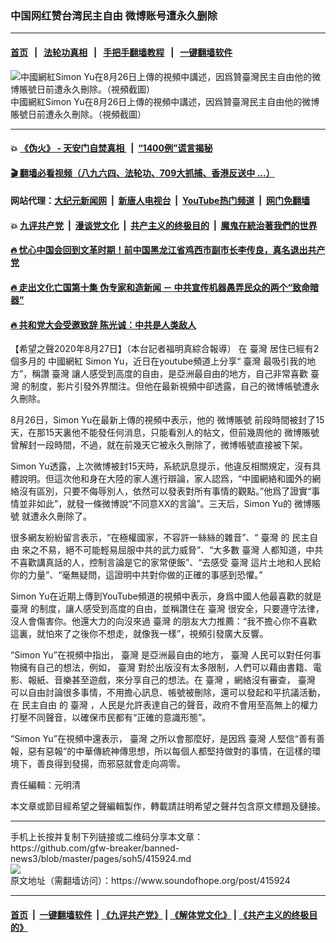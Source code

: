 ### 中国网红赞台湾民主自由 微博账号遭永久删除
------------------------

#### [首页](https://github.com/gfw-breaker/banned-news3/blob/master/README.md) &nbsp;&nbsp;|&nbsp;&nbsp; [法轮功真相](https://github.com/begood0513/basic/blob/master/README.md)  &nbsp;&nbsp;|&nbsp;&nbsp; [手把手翻墙教程](https://github.com/gfw-breaker/guides/wiki)  &nbsp;&nbsp;|&nbsp;&nbsp; [一键翻墙软件](https://github.com/gfw-breaker/nogfw/blob/master/README.md)  



<div><img alt="中國網紅Simon Yu在8月26日上傳的視頻中講述，因爲贊臺灣民主自由他的微博賬號日前遭永久刪除。（視頻截圖）" src="https://img.soundofhope.org/2020-08/88-1598592779359.jpg"/>
<br/><figcaption class="caption">
 中國網紅Simon Yu在8月26日上傳的視頻中講述，因爲贊臺灣民主自由他的微博賬號日前遭永久刪除。（視頻截圖）
</figcaption></div><hr/>

#### 💥 [《伪火》 - 天安门自焚真相 ](http://141.164.51.119:10000/videos/blog/weihuo.html)&nbsp; |&nbsp; [“1400例”谎言揭秘  ](http://141.164.51.119:10000/videos/blog/jiexi1400.html)

#### [ 🎬  翻墙必看视频（八九六四、法轮功、709大抓捕、香港反送中 ...）](https://github.com/gfw-breaker/links/blob/master/banned.md)

#### 网站代理：[大纪元新闻网](http://167.172.10.89:10080/gb/) &nbsp;|&nbsp; [新唐人电视台](http://167.172.10.89:8808/gb/)  &nbsp;|&nbsp; [YouTube热门频道](http://158.247.203.241/youtube.html) &nbsp;|&nbsp; [网门免翻墙](http://158.247.203.241:11000/show.aspx?name=ogHome)

#### 💥 [九评共产党](http://141.164.51.119:10000/videos/res/jiuping/)&nbsp; |&nbsp; [漫谈党文化](http://141.164.51.119:10000/videos/res/mtdwh/)&nbsp; |&nbsp; [共产主义的终极目的](http://141.164.51.119:10000/videos/res/zjmd/)&nbsp; |&nbsp; [魔鬼在統治著我們的世界](http://141.164.51.119:10000/videos/res/TheSpecter/)  

#### [ 🔥  忧心中国会回到文革时期！前中国黑龙江省鸡西市副市长李传良，真名退出共产党](http://141.164.51.119:10000/videos/news/quit01.html)

#### [ 🔥  走出文化亡国第十集 伪专家和造新闻 － 中共宣传机器愚弄民众的两个“致命暗器”](http://141.164.51.119:10000/videos/news/../res/zcwhwg/index.html)

#### [ 🔥  共和党大会受邀致辞 陈光诚：中共是人类敌人](http://141.164.51.119:10000/videos/news/cgc.html)

<div><div class="Content__Wrapper sc-1bvya0-0 grZQxZ">
 <p class="meta-top">
  <span class="meta">
   【希望之聲2020年8月27日】（本台記者福明真綜合報導）
  </span>
  在
  <ok href="/term/1821?lang=b5">
   臺灣
  </ok>
  居住已經有2個多月的
  <ok href="/term/36524?lang=b5">
   中國網紅
  </ok>
  Simon Yu，近日在youtube頻道上分享“
  <ok href="/term/1821?lang=b5">
   臺灣
  </ok>
  最吸引我的地方”，稱讚
  <ok href="/term/1821?lang=b5">
   臺灣
  </ok>
  讓人感受到高度的自由，是亞洲最自由的地方，自己非常喜歡
  <ok href="/term/1821?lang=b5">
   臺灣
  </ok>
  的制度，影片引發外界關注。但他在最新視頻中卻透露，自己的微博帳號遭永久刪除。
 </p>
 <p>
  8月26日，Simon Yu在最新上傳的視頻中表示，他的
  <ok href="/term/336538?lang=b5">
   微博賬號
  </ok>
  前段時間被封了15天，在那15天裏他不能發任何消息，只能看別人的帖文，但前幾周他的
  <ok href="/term/336538?lang=b5">
   微博賬號
  </ok>
  曾解封一段時間，不過，就在前幾天它被永久刪除了，微博帳號直接被下架。
 </p>
 <div class="AD_Embed__Wrap-sc-1xslmin-0 igMuqX module desktop">
  <div>
  </div>
 </div>
 <p>
  Simon Yu透露，上次微博被封15天時，系統訊息提示，他違反相關規定，沒有具體說明。但這次他和身在大陸的家人進行辯論，家人認爲，“中國網絡和國外的網絡沒有區別，只要不侮辱別人，依然可以發表對所有事情的觀點。”他爲了證實“事情並非如此”，就發一條微博說“不同意XX的言論”。三天后，Simon Yu的
  <ok href="/term/336538?lang=b5">
   微博賬號
  </ok>
  就遭永久刪除了。
 </p>
 <p>
  很多網友紛紛留言表示，“在極權國家，不容許一絲絲的雜音”、“
  <ok href="/term/1821?lang=b5">
   臺灣
  </ok>
  的
  <ok href="/term/11041?lang=b5">
   民主自由
  </ok>
  來之不易，絕不可能輕易屈服中共的武力威脅”、“大多數
  <ok href="/term/1821?lang=b5">
   臺灣
  </ok>
  人都知道，中共不喜歡講真話的人，控制言論是它的家常便飯”、“去感受
  <ok href="/term/1821?lang=b5">
   臺灣
  </ok>
  這片土地和人民給你的力量”、“毫無疑問，這證明中共對你做的正確的事感到恐懼。”
 </p>
 <p>
  Simon Yu在近期上傳到YouTube頻道的視頻中表示，身爲中國人他最喜歡的就是
  <ok href="/term/1821?lang=b5">
   臺灣
  </ok>
  的制度，讓人感受到高度的自由，並稱讚住在
  <ok href="/term/1821?lang=b5">
   臺灣
  </ok>
  很安全，只要遵守法律，沒人會傷害你。他還大力的向沒來過
  <ok href="/term/1821?lang=b5">
   臺灣
  </ok>
  的朋友大力推薦：“我不擔心你不喜歡這裏，就怕來了之後你不想走，就像我一樣”，視頻引發廣大反響。
 </p>
 <p>
  “Simon Yu”在視頻中指出，
  <ok href="/term/1821?lang=b5">
   臺灣
  </ok>
  是亞洲最自由的地方，
  <ok href="/term/1821?lang=b5">
   臺灣
  </ok>
  人民可以對任何事物擁有自己的想法，例如，
  <ok href="/term/1821?lang=b5">
   臺灣
  </ok>
  對於出版沒有太多限制，人們可以藉由書籍、電影、報紙、音樂甚至遊戲，來分享自己的想法。在
  <ok href="/term/1821?lang=b5">
   臺灣
  </ok>
  ，網絡沒有審查，
  <ok href="/term/1821?lang=b5">
   臺灣
  </ok>
  可以自由討論很多事情，不用擔心訊息、帳號被刪除，還可以發起和平抗議活動，在
  <ok href="/term/11041?lang=b5">
   民主自由
  </ok>
  的
  <ok href="/term/1821?lang=b5">
   臺灣
  </ok>
  ，人民是允許表達自己的聲音，政府不會用至高無上的權力打壓不同聲音，以確保市民都有“正確的意識形態”。
 </p>
 <p>
  “Simon Yu”在視頻中還表示，
  <ok href="/term/1821?lang=b5">
   臺灣
  </ok>
  之所以會那麼好，是因爲
  <ok href="/term/1821?lang=b5">
   臺灣
  </ok>
  人堅信“善有善報，惡有惡報”的中華傳統神傳思想，所以每個人都堅持做對的事情，在這樣的環境下，善良得到發揚，而邪惡就會走向凋零。
 </p>
 <p class="meta-btm">
  責任編輯：元明清
 </p>
 <p class="meta-btm">
  本文章或節目經希望之聲編輯製作，轉載請註明希望之聲幷包含原文標題及鏈接。
 </p>
</div>
</div>
<hr/>
手机上长按并复制下列链接或二维码分享本文章：<br/>
https://github.com/gfw-breaker/banned-news3/blob/master/pages/soh5/415924.md <br/>
<a href='https://github.com/gfw-breaker/banned-news3/blob/master/pages/soh5/415924.md'><img src='https://github.com/gfw-breaker/banned-news3/blob/master/pages/soh5/415924.md.png'/></a> <br/>
原文地址（需翻墙访问）：https://www.soundofhope.org/post/415924


------------------------
#### [首页](https://github.com/gfw-breaker/banned-news3/blob/master/README.md) &nbsp;|&nbsp; [一键翻墙软件](https://github.com/gfw-breaker/nogfw/blob/master/README.md) &nbsp;| [《九评共产党》](https://github.com/gfw-breaker/9ping.md/blob/master/README.md#九评之一评共产党是什么) | [《解体党文化》](https://github.com/gfw-breaker/jtdwh.md/blob/master/README.md) | [《共产主义的终极目的》](https://github.com/gfw-breaker/gczydzjmd.md/blob/master/README.md)


<img src='http://gfw-breaker.win/banned-news3/pages/soh5/415924.md' width='0px' height='0px'/>